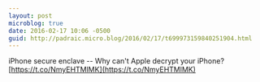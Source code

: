 ```yaml
---
layout: post
microblog: true
date: 2016-02-17 10:06 -0500
guid: http://padraic.micro.blog/2016/02/17/t699973159840251904.html
---
```

iPhone secure enclave -- Why can't Apple decrypt your iPhone? [https://t.co/NmyEHTMlMK](https://t.co/NmyEHTMlMK)
